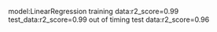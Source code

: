 model:LinearRegression
training data:r2_score=0.99
test_data:r2_score=0.99
out of timing test data:r2_score=0.96
